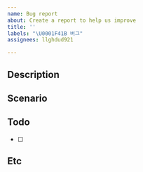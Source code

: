 ```yaml
---
name: Bug report
about: Create a report to help us improve
title: ''
labels: "\U0001F41B 버그"
assignees: llghdud921

---
```


## Description

## Scenario

## Todo
- [ ]

## Etc
